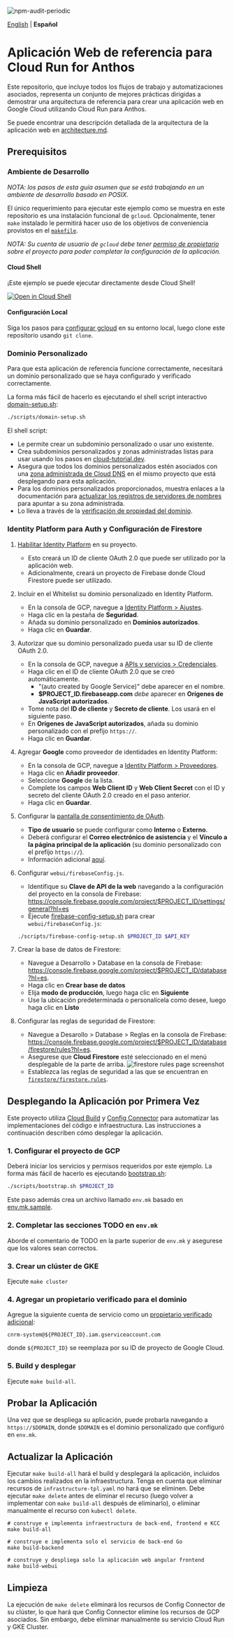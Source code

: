 ![npm-audit-periodic](https://github.com/GoogleCloudPlatform/cloud-run-anthos-reference-web-app/workflows/npm-audit-periodic/badge.svg)

[English](../README.md) | **Español**

# Aplicación Web de referencia para Cloud Run for Anthos

Este repositorio, que incluye todos los flujos de trabajo y automatizaciones asociados,
representa un conjunto de mejores prácticas dirigidas a demostrar una arquitectura
de referencia para crear una aplicación web en Google Cloud utilizando Cloud Run
para Anthos.

Se puede encontrar una descripción detallada de la arquitectura de la aplicación
web en [architecture.md][].

## Prerequisitos

### Ambiente de Desarrollo

*NOTA: los pasos de esta guía asumen que se está trabajando en un ambiente de desarrollo
basado en POSIX.*

El único requerimiento para ejecutar este ejemplo como se muestra en este repositorio
es una instalación funcional de `gcloud`. Opcionalmente, tener `make` instalado le
permitirá hacer uso de los objetivos de conveniencia provistos en el [`makefile`][].

*NOTA: Su cuenta de usuario de `gcloud` debe tener
[permiso de propietario][Owner permission] sobre el proyecto para poder completar
la configuración de la aplicación.*

#### Cloud Shell

¡Este ejemplo se puede ejecutar directamente desde Cloud Shell!

[![Open in Cloud Shell](https://gstatic.com/cloudssh/images/open-btn.svg)](https://ssh.cloud.google.com/cloudshell/editor?cloudshell_git_repo=https%3A%2F%2Fgithub.com%2FGoogleCloudPlatform%2Fcloud-run-anthos-reference-web-app&cloudshell_git_branch=main)

#### Configuración Local

Siga los pasos para [configurar gcloud][set up gcloud] en su entorno local,
luego clone este repositorio usando `git clone`.

### Dominio Personalizado

Para que esta aplicación de referencia funcione correctamente, necesitará un
dominio personalizado que se haya configurado y verificado correctamente.

La forma más fácil de hacerlo es ejecutando el shell script interactivo [domain-setup.sh][]:

```bash
./scripts/domain-setup.sh
```

El shell script:

* Le permite crear un subdominio personalizado o usar uno existente.
* Crea subdominios personalizados y zonas administradas listas para usar usando
  los pasos en [cloud-tutorial.dev][].
* Asegura que todos los dominios personalizados estén asociados con una
  [zona administrada de Cloud DNS][Cloud DNS Managed Zone] en el mismo proyecto
  que está desplegando para esta aplicación.
* Para los dominios personalizados proporcionados, muestra enlaces a la documentación
  para [actualizar los registros de servidores de nombres][update name server records]
  para apuntar a su zona administrada.
* Lo lleva a través de la
  [verificación de propiedad del dominio][domain ownership verification].

### Identity Platform para Auth y Configuración de Firestore

1. [Habilitar Identity Platform][Enable Identity Platform] en su proyecto.
   * Esto creará un ID de cliente OAuth 2.0 que puede ser utilizado por la
     aplicación web.
   * Adicionalmente, creará un proyecto de Firebase donde Cloud Firestore puede
     ser utilizado.

1. Incluir en el Whitelist su dominio personalizado en Identity Platform.
   * En la consola de GCP, navegue a
     [Identity Platform > Ajustes][Identity Platform > Settings].
   * Haga clic en la pestaña de **Seguridad**.
   * Añada su dominio personalizado en **Dominios autorizados**.
   * Haga clic en **Guardar**.

1. Autorizar que su dominio personalizado pueda usar su ID de cliente OAuth 2.0.
   * En la consola de GCP, navegue a
     [APIs y servicios > Credenciales][APIs & Services > Credentials].
   * Haga clic en el ID de cliente OAuth 2.0 que se creó automáticamente.
     * "(auto created by Google Service)" debe aparecer en el nombre.
     * **$PROJECT_ID.firebaseapp.com** _debe_ aparecer en
       **Orígenes de JavaScript autorizados**.
   * Tome nota del **ID de cliente** y **Secreto de cliente**.
     Los usará en el siguiente paso.
   * En **Orígenes de JavaScript autorizados**,
     añada su dominio personalizado con el prefijo `https://`.
   * Haga clic en **Guardar**.

1. Agregar **Google** como proveedor de identidades en Identity Platform:
   * En la consola de GCP, navegue a
     [Identity Platform > Proveedores][Identity Platform > Providers].
   * Haga clic en **Añadir proveedor**.
   * Seleccione **Google** de la lista.
   * Complete los campos **Web Client ID** y **Web Client Secret** con
     el ID y secreto del cliente OAuth 2.0 creado en el paso anterior.
   * Haga clic en **Guardar**.

1. Configurar la [pantalla de consentimiento de OAuth][OAuth consent screen].
   * **Tipo de usuario** se puede configurar como **Interno** o **Externo**.
   * Deberá configurar el **Correo electrónico de asistencia** y el
     **Vínculo a la página principal de la aplicación**
     (su dominio personalizado con el prefijo `https://`).
   * Información adicional
     [aquí](https://support.google.com/cloud/answer/6158849?hl=es#userconsent).

1. Configurar `webui/firebaseConfig.js`.
   * Identifique su **Clave de API de la web** navegando a la configuración del
     proyecto en la consola de Firebase:
     <https://console.firebase.google.com/project/$PROJECT_ID/settings/general?hl=es>
   * Ejecute [firebase-config-setup.sh][] para crear `webui/firebaseConfig.js`:

   ```bash
   ./scripts/firebase-config-setup.sh $PROJECT_ID $API_KEY
   ```

1. Crear la base de datos de Firestore:
   * Navegue a Desarrollo > Database en la consola de Firebase:
     <https://console.firebase.google.com/project/$PROJECT_ID/database?hl=es>.
   * Haga clic en **Crear base de datos**
   * Elija **modo de producción**, luego haga clic en **Siguiente**
   * Use la ubicación predeterminada o personalícela como desee,
     luego haga clic en **Listo**

1. Configurar las reglas de seguridad de Firestore:
   * Navegue a Desarollo > Database > Reglas en la consola de Firebase:
     <https://console.firebase.google.com/project/$PROJECT_ID/database/firestore/rules?hl=es>.
   * Asegurese que **Cloud Firestore** esté seleccionado en el menú desplegable
     de la parte de arriba.
     ![firestore rules page screenshot][]
   * Establezca las reglas de seguridad a las que se encuentran en [`firestore/firestore.rules`][].

## Desplegando la Aplicación por Primera Vez

Este proyecto utiliza [Cloud Build][] y [Config Connector][] para automatizar
las implementaciones del código e infraestructura.
Las instrucciones a continuación describen cómo desplegar la aplicación.

### 1. Configurar el proyecto de GCP

Deberá iniciar los servicios y permisos requeridos por este ejemplo.
La forma más fácil de hacerlo es ejecutando [bootstrap.sh][]:

```bash
./scripts/bootstrap.sh $PROJECT_ID
```

Este paso además crea un archivo llamado `env.mk` basado en [env.mk.sample](env.mk.sample).

### 2. Completar las secciones TODO en `env.mk`

Aborde el comentario de TODO en la parte superior de `env.mk` y asegurese que
los valores sean correctos.

### 3. Crear un clúster de GKE

Ejecute `make cluster`

### 4. Agregar un propietario verificado para el dominio

Agregue la siguiente cuenta de servicio como un
[propietario verificado adicional][additional verified owner]:

`cnrm-system@${PROJECT_ID}.iam.gserviceaccount.com`

donde `${PROJECT_ID}` se reemplaza por su ID de proyecto de Google Cloud.

### 5. Build y desplegar

Ejecute `make build-all`.

## Probar la Aplicación

Una vez que se despliega su aplicación, puede probarla navegando a `https://$DOMAIN`,
donde `$DOMAIN` es el dominio personalizado que configuró en `env.mk`.

## Actualizar la Aplicación

Ejecutar `make build-all` hará el build y desplegará la aplicación, incluidos
los cambios realizados en la infraestructura. Tenga en cuenta que eliminar
recursos de `infrastructure-tpl.yaml` no hará que se eliminen. Debe ejecutar
`make delete` antes de eliminar el recurso (luego volver a implementar con
`make build-all` después de eliminarlo), o eliminar manualmente el recurso con
`kubectl delete`.

```shell
# construye e implementa infraestructura de back-end, frontend e KCC
make build-all

# construye e implementa solo el servicio de back-end Go
make build-backend

# construye y despliega solo la aplicación web angular frontend
make build-webui
```

## Limpieza

La ejecución de `make delete` eliminará los recursos de Config Connector de su
clúster, lo que hará que Config Connector elimine los recursos de GCP
asociados. Sin embargo, debe eliminar manualmente su servicio Cloud Run y ​​GKE Cluster.

[APIs & Services > Credentials]: https://console.cloud.google.com/apis/credentials
[Cloud Build]: https://cloud.google.com/cloud-build/docs
[Config Connector]: https://cloud.google.com/config-connector/docs
[Cloud DNS Managed Zone]: https://cloud.google.com/dns/zones
[update name server records]: https://cloud.google.com/dns/docs/migrating#update_your_registrars_name_server_records
[domain ownership verification]: https://cloud.google.com/storage/docs/domain-name-verification#verification
[additional verified owner]: https://cloud.google.com/storage/docs/domain-name-verification?_ga=2.256052552.-234301672.1582050261#additional_verified_owners
[Enable Identity Platform]: https://console.cloud.google.com/marketplace/details/google-cloud-platform/customer-identity
[Identity Platform > Providers]: https://console.cloud.google.com/customer-identity/providers
[Identity Platform quickstart guide]: https://cloud.google.com/identity-platform/docs/quickstart-email-password#sign_the_user_in
[Identity Platform page in the GCP console]: https://console.cloud.google.com/marketplace/details/google-cloud-platform/customer-identity
[OAuth consent screen]: https://console.cloud.google.com/apis/credentials/consent
[Identity Platform > Settings]: https://console.cloud.google.com/customer-identity/settings
[Setting up OAuth 2.0 guide]: https://support.google.com/cloud/answer/6158849?hl=en
[set up gcloud]: https://cloud.google.com/sdk/docs
[Owner permission]: https://console.cloud.google.com/iam-admin/roles/details/roles%3Cowner
[cloud-tutorial.dev]: https://cloud-tutorial.dev/
[`makefile`]: ../makefile
[architecture.md]: architecture_sp.md
[bootstrap.sh]: ../scripts/bootstrap.sh
[firebase-config-setup.sh]: ../scripts/firebase-config-setup.sh
[domain-setup.sh]: ../scripts/domain-setup.sh
[firestore rules page screenshot]: img/firestore_rules_page.png
[`firestore/firestore.rules`]: ../firestore/firestore.rules
